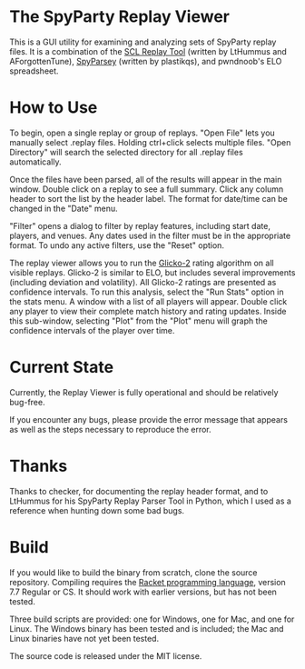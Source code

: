 # The SpyParty Replay Viewer

This is a GUI utility for examining and analyzing sets of SpyParty replay files. It is a combination of the [SCL Replay Tool](https://www.spypartyfans.com/gamefinder.php) (written by LtHummus and AForgottenTune), [SpyParsey](https://github.com/adamransom/spyparsey) (written by plastikqs), and pwndnoob's ELO spreadsheet.

# How to Use

To begin, open a single replay or group of replays. "Open File" lets you manually select .replay files. Holding ctrl+click selects multiple files. "Open Directory" will search the selected directory for all .replay files automatically.

Once the files have been parsed, all of the results will appear in the main window. Double click on a replay to see a full summary. Click any column header to sort the list by the header label. The format for date/time can be changed in the "Date" menu.

"Filter" opens a dialog to filter by replay features, including start date, players, and venues. Any dates used in the filter must be in the appropriate format. To undo any active filters, use the "Reset" option.

The replay viewer allows you to run the [Glicko-2](http://www.glicko.net/glicko.html) rating algorithm on all visible replays. Glicko-2 is similar to ELO, but includes several improvements (including deviation and volatility). All Glicko-2 ratings are presented as confidence intervals. To run this analysis, select the "Run Stats" option in the stats menu. A window with a list of all players will appear. Double click any player to view their complete match history and rating updates. Inside this sub-window, selecting "Plot" from the "Plot" menu will graph the confidence intervals of the player over time.

# Current State

Currently, the Replay Viewer is fully operational and should be relatively bug-free.

If you encounter any bugs, please provide the error message that appears as well as the steps necessary to reproduce the error.

# Thanks

Thanks to checker, for documenting the replay header format, and to LtHummus for his SpyParty Replay Parser Tool in Python, which I used as a reference when hunting down some bad bugs.

# Build

If you would like to build the binary from scratch, clone the source repository. Compiling requires the [Racket programming language](https://racket-lang.org/), version 7.7 Regular or CS. It should work with earlier versions, but has not been tested.

Three build scripts are provided: one for Windows, one for Mac, and one for Linux. The Windows binary has been tested and is included; the Mac and Linux binaries have not yet been tested.

The source code is released under the MIT license.
